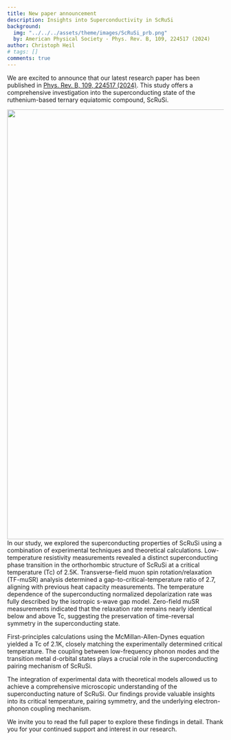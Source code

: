 ```yaml
---
title: New paper announcement
description: Insights into Superconductivity in ScRuSi
background:
  img: "../../../assets/theme/images/ScRuSi_prb.png"
  by: American Physical Society - Phys. Rev. B, 109, 224517 (2024)
author: Christoph Heil
# tags: []
comments: true
---
```


We are excited to announce that our latest research paper has been published in [Phys. Rev. B, 109, 224517 (2024)](https://journals.aps.org/prb/abstract/10.1103/PhysRevB.109.224517). This study offers a comprehensive investigation into the superconducting state of the ruthenium-based ternary equiatomic compound, ScRuSi.


<img src="../../../assets/theme/images/ScRuSi_prb.png" width="1000"/>
In our study, we explored the superconducting properties of ScRuSi using a combination of experimental techniques and theoretical calculations. Low-temperature resistivity measurements revealed a distinct superconducting phase transition in the orthorhombic structure of ScRuSi at a critical temperature (Tc) of 2.5K. Transverse-field muon spin rotation/relaxation (TF-muSR) analysis determined a gap-to-critical-temperature ratio of 2.7, aligning with previous heat capacity measurements. The temperature dependence of the superconducting normalized depolarization rate was fully described by the isotropic s-wave gap model. Zero-field muSR measurements indicated that the relaxation rate remains nearly identical below and above Tc, suggesting the preservation of time-reversal symmetry in the superconducting state.

First-principles calculations using the McMillan-Allen-Dynes equation yielded a Tc of 2.1K, closely matching the experimentally determined critical temperature. The coupling between low-frequency phonon modes and the transition metal d-orbital states plays a crucial role in the superconducting pairing mechanism of ScRuSi.

The integration of experimental data with theoretical models allowed us to achieve a comprehensive microscopic understanding of the superconducting nature of ScRuSi. Our findings provide valuable insights into its critical temperature, pairing symmetry, and the underlying electron-phonon coupling mechanism.

We invite you to read the full paper to explore these findings in detail. Thank you for your continued support and interest in our research.
